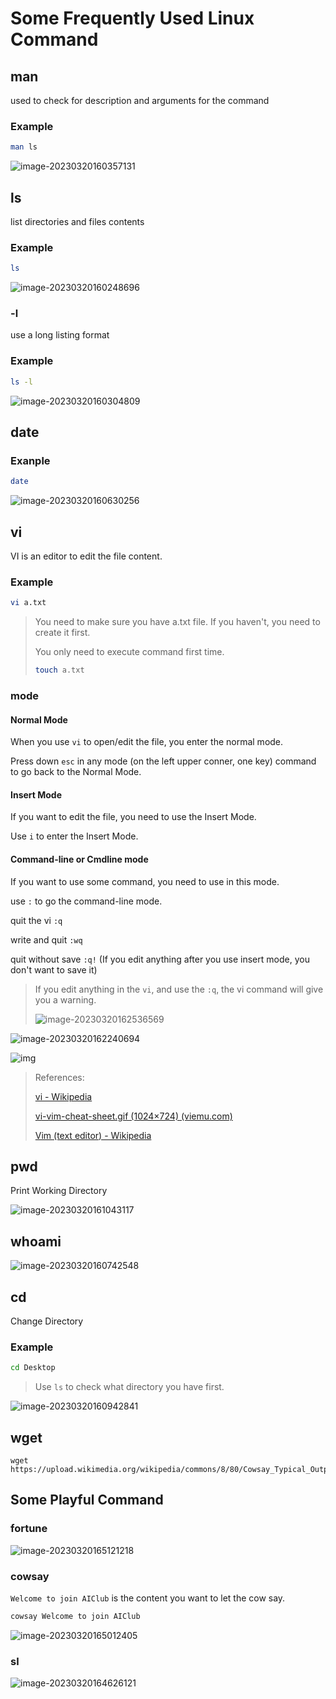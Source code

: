 # Some Frequently Used Linux Command

## man

used to check for description and arguments for the command

### Example

```bash
man ls
```

![image-20230320160357131](./pictures/some-frequently-used-linux-command/image-20230320160357131.png)



## ls

list directories and files contents

### Example

```bash
ls
```

![image-20230320160248696](pictures/some-frequently-used-linux-command/image-20230320160248696.png)



### -l

use a long listing format

### Example

```bash
ls -l
```

![image-20230320160304809](pictures/some-frequently-used-linux-command/image-20230320160304809.png)



## date

### Exanple

```bash
date
```

![image-20230320160630256](./pictures/some-frequently-used-linux-command/image-20230320160630256.png)



## vi

VI is an editor to edit the file content.

### Example

```bash
vi a.txt
```

> You need to make sure you have a.txt file. If you haven't, you need to create it first.
>
> You only need to execute command first time.
>
> ```bash
> touch a.txt
> ```



### mode

#### Normal Mode

When you use `vi` to open/edit the file, you enter the normal mode.

Press down `esc` in any mode (on the left upper conner, one key) command to go back to the Normal Mode.



#### Insert Mode

If you want to edit the file, you need to use the Insert Mode.

Use `i` to enter the Insert Mode.



#### **Command-line** or **Cmdline** mode

If you want to use some command, you need to use in this mode.

use `:` to go the command-line mode.

quit the vi `:q`

write and quit `:wq`

quit without save `:q!` (If you edit anything after you use insert mode, you don't want to save it)

>  If you edit anything in the `vi`, and use the `:q`, the vi command will give you a warning.
>
> ![image-20230320162536569](pictures/some-frequently-used-linux-command/image-20230320162536569.png)



![image-20230320162240694](./pictures/some-frequently-used-linux-command/image-20230320162240694.png)





![img](./pictures/some-frequently-used-linux-command/vi-vim-cheat-sheet.gif)



> References:
>
> [vi - Wikipedia](https://en.wikipedia.org/wiki/Vi)
>
> [vi-vim-cheat-sheet.gif (1024×724) (viemu.com)](http://www.viemu.com/vi-vim-cheat-sheet.gif)
>
> [Vim (text editor) - Wikipedia](https://en.wikipedia.org/wiki/Vim_(text_editor)#Modes)



## pwd

Print Working Directory

![image-20230320161043117](./pictures/some-frequently-used-linux-command/image-20230320161043117.png)



## whoami

![image-20230320160742548](./pictures/some-frequently-used-linux-command/image-20230320160742548.png)



## cd

Change Directory

### Example

```bash
cd Desktop
```

> Use `ls` to check what directory you have first.

![image-20230320160942841](./pictures/some-frequently-used-linux-command/image-20230320160942841.png)



## wget

```
wget https://upload.wikimedia.org/wikipedia/commons/8/80/Cowsay_Typical_Output.png
```





## Some Playful Command

### fortune

![image-20230320165121218](./pictures/some-frequently-used-linux-command/image-20230320165121218.png)



### cowsay

`Welcome to join AIClub` is the content you want to let the cow say.

```bash
cowsay Welcome to join AIClub
```

![image-20230320165012405](./pictures/some-frequently-used-linux-command/image-20230320165012405.png)



### sl

![image-20230320164626121](./pictures/some-frequently-used-linux-command/image-20230320164626121.png)